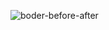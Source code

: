 ![boder-before-after](https://user-images.githubusercontent.com/84654346/219850774-d9178dfe-a55d-4c49-bc31-54c2576393b9.gif)
